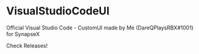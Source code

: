 # VisualStudioCodeUI

Official Visual Studio Code - CustomUI made by Me (DareQPlaysRBX#1001) for SynapseX

Check Releases!
